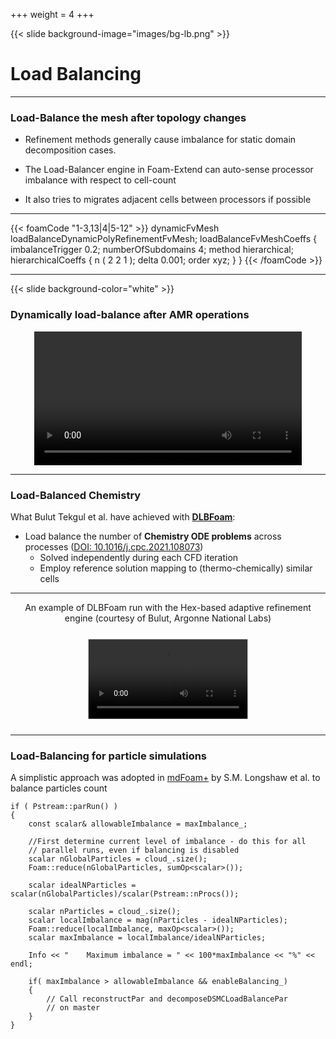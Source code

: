 +++
weight = 4
+++

{{< slide background-image="images/bg-lb.png" >}}

# Load Balancing

---

### Load-Balance the mesh after topology changes

- Refinement methods generally cause imbalance for static domain decomposition cases.

- The Load-Balancer engine in Foam-Extend can auto-sense processor
  imbalance with respect to cell-count

- It also tries to migrates adjacent cells between processors if possible

---

{{< foamCode "1-3,13|4|5-12" >}}
<span class="hljs-title">dynamicFvMesh</span> loadBalanceDynamicPolyRefinementFvMesh<span class="hljs-punctuation">;</span>
<span class="hljs-type">loadBalanceFvMeshCoeffs</span>
<span class="hljs-punctuation">{</span>
    <span class="hljs-title">imbalanceTrigger</span> <span class="hljs-number">0.2</span><span class="hljs-punctuation">;</span>
    <span class="hljs-title">numberOfSubdomains</span> <span class="hljs-number">4</span><span class="hljs-punctuation">;</span>
    <span class="hljs-title">method</span>          hierarchical<span class="hljs-punctuation">;</span>
    <span class="hljs-type">hierarchicalCoeffs</span>
    <span class="hljs-punctuation">{</span>
        <span class="hljs-title">n</span>       <span class="hljs-punctuation">(</span> <span class="hljs-number">2</span> <span class="hljs-number">2</span> <span class="hljs-number">1</span> <span class="hljs-punctuation">)</span><span class="hljs-punctuation">;</span>
        <span class="hljs-title">delta</span>   <span class="hljs-number">0.001</span><span class="hljs-punctuation">;</span>
        <span class="hljs-title">order</span>   xyz<span class="hljs-punctuation">;</span>
    <span class="hljs-punctuation">}</span>
<span class="hljs-punctuation">}</span>
{{< /foamCode >}}

--- 

{{< slide background-color="white" >}}
### Dynamically load-balance after AMR operations

<video style="display:block; width:85%; margin:0 auto; padding:0;" data-autoplay src="videos/loadbalance.webm"></video>


---
### Load-Balanced Chemistry

What Bulut Tekgul et al. have achieved with **[DLBFoam](https://github.com/Aalto-CFD/DLBFoam)**:

- Load balance the number of **Chemistry ODE problems** across processes ([DOI: 10.1016/j.cpc.2021.108073](https://doi.org/10.1016/j.cpc.2021.108073))
    - Solved independently during each CFD iteration
    - Employ reference solution mapping to (thermo-chemically) similar cells

---

<p style="text-align: center;">An example of DLBFoam run with the Hex-based adaptive refinement engine (courtesy of Bulut, Argonne National Labs)</p>
<video style="scale:0.85; display:block; margin:0 auto; padding:0;" data-autoplay src="videos/dlbfoam.webm"></video>

---

### Load-Balancing for particle simulations

A simplistic approach was adopted in [mdFoam+](https://www.sciencedirect.com/science/article/pii/S0010465517303363)
by S.M. Longshaw et al. to balance particles count

```cpp{7-8|10,13,15|21-22}
if ( Pstream::parRun() )
{
    const scalar& allowableImbalance = maxImbalance_;
        
    //First determine current level of imbalance - do this for all
    // parallel runs, even if balancing is disabled
    scalar nGlobalParticles = cloud_.size();
    Foam::reduce(nGlobalParticles, sumOp<scalar>());
    
    scalar idealNParticles = scalar(nGlobalParticles)/scalar(Pstream::nProcs());
    
    scalar nParticles = cloud_.size();
    scalar localImbalance = mag(nParticles - idealNParticles);
    Foam::reduce(localImbalance, maxOp<scalar>());
    scalar maxImbalance = localImbalance/idealNParticles;
    
    Info << "    Maximum imbalance = " << 100*maxImbalance << "%" << endl;
    
    if( maxImbalance > allowableImbalance && enableBalancing_)
    {   
        // Call reconstructPar and decomposeDSMCLoadBalancePar 
        // on master
    }
}
```
